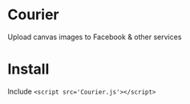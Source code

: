 Courier
=======

Upload canvas images to Facebook &amp; other services

# Install
Include `<script src='Courier.js'></script>`

